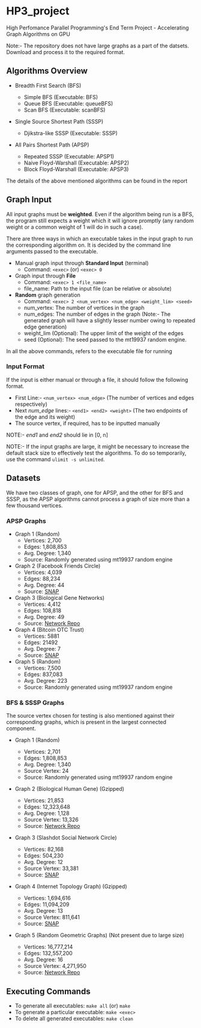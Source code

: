 # HP3_project
High Perfomance Parallel Programming's End Term Project - Accelerating Graph Algorithms on GPU

Note:- The repository does not have large graphs as a part of the datsets. Download and process it to the required format.

## Algorithms Overview
- Breadth First Search (BFS)
  - Simple BFS (Executable: BFS)
  - Queue BFS (Executable: queueBFS)
  - Scan BFS (Executable: scanBFS)

- Single Source Shortest Path (SSSP)
  - Djikstra-like SSSP (Executable: SSSP)

- All Pairs Shortest Path (APSP)
  - Repeated SSSP (Executable: APSP1)
  - Naive Floyd-Warshall (Executable: APSP2)
  - Block Floyd-Warshall (Executable: APSP3)

The details of the above mentioned algorithms can be found in the report

## Graph Input

All input graphs must be **weighted**. Even if the algorithm being run is a BFS, the program still expects a weight which it will ignore promptly (any random weight or a common weight of 1 will do in such a case). 

There are three ways in which an executable takes in the input graph to run the corresponding algorithm on. It is decided by the command line arguments passed to the executable.

- Manual graph input through **Standard Input** (terminal)
  - Command: `<exec>`  (or) `<exec> 0`
- Graph input through **File**
  - Command: `<exec> 1 <file_name>`
  - file_name: Path to the input file (can be relative or absolute)
- **Random** graph generation
  - Command: `<exec> 2 <num_vertex> <num_edge> <weight_lim> <seed>` 
  - num_vertex: The number of vertices in the graph
  - num_edges: The number of edges in the graph (Note:- The generated graph will have a slightly lesser number owing to repeated edge generation)
  - weight_lim (Optional): The upper limit of the weight of the edges
  - seed (Optional): The seed passed to the mt19937 random engine.

In all the above commands, <exec> refers to the executable file for running

### Input Format

If the input is either manual or through a file, it should follow the following format.

- First Line:- `<num_vertex> <num_edge>` (The number of vertices and edges respectively)
- Next *num_edge* lines:- `<end1> <end2> <weight>` (The two endpoints of the edge and its weight)
- The source vertex, if required, has to be inputted manually

NOTE:- *end1* and *end2* should lie in [0, n]

NOTE:- If the input graphs are large, it might be necessary to increase the default stack size to effectively test the algorithms. To do so temporarily, use the command `ulimit -s unlimited`.

## Datasets

We have two classes of graph, one for APSP, and the other for BFS and SSSP, as the APSP algorithms cannot process a graph of size more than a few thousand vertices.

### APSP Graphs
- Graph 1 (Random)
  - Vertices: 2,700
  - Edges: 1,808,853
  - Avg. Degree: 1,340
  - Source: Randomly generated using mt19937 random engine
- Graph 2 (Facebook Friends Circle)
  - Vertices: 4,039
  - Edges: 88,234
  - Avg. Degree: 44
  - Source: [SNAP](https://snap.stanford.edu/data/ego-Facebook.html)
- Graph 3 (Biological Gene Networks)
  - Vertices: 4,412
  - Edges: 108,818
  - Avg. Degree: 49
  - Source: [Network Repo](http://networkrepository.com/bio-HS-CX.php)
- Graph 4 (Bitcoin OTC Trust)
  - Vertices: 5881
  - Edges: 21492
  - Avg. Degree: 7
  - Source: [SNAP](https://snap.stanford.edu/data/soc-sign-bitcoin-otc.html)
- Graph 5 (Random)
  - Vertices: 7,500
  - Edges: 837,083
  - Avg. Degree: 223
  - Source: Randomly generated using mt19937 random engine

### BFS & SSSP Graphs

The source vertex chosen for testing is also mentioned against their corresponding graphs, which is present in the largest connected component.

- Graph 1 (Random)
  - Vertices: 2,701
  - Edges: 1,808,853
  - Avg. Degree: 1,340
  - Source Vertex: 24
  - Source: Randomly generated using mt19937 random engine
  
- Graph 2 (Biological Human Gene) (Gzipped)
  - Vertices: 21,853
  - Edges: 12,323,648
  - Avg. Degree: 1,128
  - Source Vertex: 13,326
  - Source: [Network Repo](http://networkrepository.com/bio-human-gene1.php)
  
- Graph 3 (Slashdot Social Network Circle)
  - Vertices: 82,168
  - Edges: 504,230
  - Avg. Degree: 12
  - Source Vertex: 33,381
  - Source: [SNAP](https://snap.stanford.edu/data/soc-Slashdot0902.html)
  
- Graph 4 (Internet Topology Graph) (Gzipped)
  - Vertices: 1,694,616
  - Edges: 11,094,209
  - Avg. Degree: 13
  - Source Vertex: 811,641
  - Source: [SNAP](https://snap.stanford.edu/data/as-Skitter.html)
  
- Graph 5 (Random Geometric Graphs) (Not present due to large size)
  - Vertices: 16,777,214
  - Edges: 132,557,200
  - Avg. Degree: 16
  - Source Vertex: 4,271,950
  - Source: [Network Repo](http://networkrepository.com/rgg-n-2-24-s0.php)

## Executing Commands
  - To generate all executables: `make all` (or) `make`
  - To generate a particular executable: `make <exec>` 
  - To delete all generated executables: `make clean`
